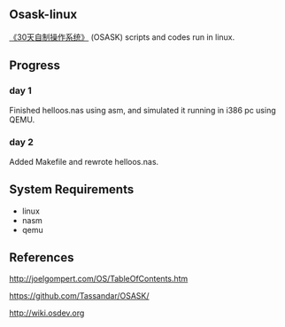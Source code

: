 ## Osask-linux ##

[《30天自制操作系统》](http://book.douban.com/subject/11530329/) (OSASK) scripts and codes run in linux.

## Progress ##

### day 1 ###

Finished helloos.nas using asm, and simulated it running in i386 pc using QEMU.

### day 2 ###

Added Makefile and rewrote helloos.nas.

## System Requirements ##

* linux
* nasm
* qemu

## References ##

<http://joelgompert.com/OS/TableOfContents.htm>

<https://github.com/Tassandar/OSASK/>

<http://wiki.osdev.org>
